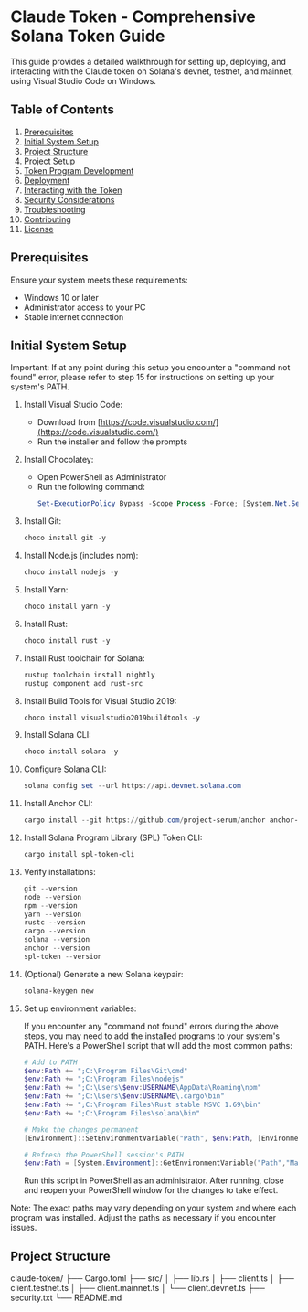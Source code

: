 # Claude Token - Comprehensive Solana Token Guide

This guide provides a detailed walkthrough for setting up, deploying, and interacting with the Claude token on Solana's devnet, testnet, and mainnet, using Visual Studio Code on Windows.

## Table of Contents

1. [Prerequisites](#prerequisites)
2. [Initial System Setup](#initial-system-setup)
3. [Project Structure](#project-structure)
4. [Project Setup](#project-setup)
5. [Token Program Development](#token-program-development)
6. [Deployment](#deployment)
7. [Interacting with the Token](#interacting-with-the-token)
8. [Security Considerations](#security-considerations)
9. [Troubleshooting](#troubleshooting)
10. [Contributing](#contributing)
11. [License](#license)

## Prerequisites

Ensure your system meets these requirements:
- Windows 10 or later
- Administrator access to your PC
- Stable internet connection

## Initial System Setup

Important: If at any point during this setup you encounter a "command not found" error, please refer to step 15 for instructions on setting up your system's PATH.

1. Install Visual Studio Code:
   - Download from [https://code.visualstudio.com/](https://code.visualstudio.com/)
   - Run the installer and follow the prompts

2. Install Chocolatey:
   - Open PowerShell as Administrator
   - Run the following command:
     ```powershell
     Set-ExecutionPolicy Bypass -Scope Process -Force; [System.Net.ServicePointManager]::SecurityProtocol = [System.Net.ServicePointManager]::SecurityProtocol -bor 3072; iex ((New-Object System.Net.WebClient).DownloadString('https://chocolatey.org/install.ps1'))
     ```

3. Install Git:
   ```powershell
   choco install git -y
   ```

4. Install Node.js (includes npm):
   ```powershell
   choco install nodejs -y
   ```

5. Install Yarn:
   ```powershell
   choco install yarn -y
   ```

6. Install Rust:
   ```powershell
   choco install rust -y
   ```

7. Install Rust toolchain for Solana:
   ```powershell
   rustup toolchain install nightly
   rustup component add rust-src
   ```

8. Install Build Tools for Visual Studio 2019:
   ```powershell
   choco install visualstudio2019buildtools -y
   ```

9. Install Solana CLI:
   ```powershell
   choco install solana -y
   ```

10. Configure Solana CLI:
    ```powershell
    solana config set --url https://api.devnet.solana.com
    ```

11. Install Anchor CLI:
    ```powershell
    cargo install --git https://github.com/project-serum/anchor anchor-cli --locked
    ```

12. Install Solana Program Library (SPL) Token CLI:
    ```powershell
    cargo install spl-token-cli
    ```

13. Verify installations:
    ```powershell
    git --version
    node --version
    npm --version
    yarn --version
    rustc --version
    cargo --version
    solana --version
    anchor --version
    spl-token --version
    ```

14. (Optional) Generate a new Solana keypair:
    ```powershell
    solana-keygen new
    ```

15. Set up environment variables:
    
    If you encounter any "command not found" errors during the above steps, you may need to add the installed programs to your system's PATH. Here's a PowerShell script that will add the most common paths:

    ```powershell
    # Add to PATH
    $env:Path += ";C:\Program Files\Git\cmd"
    $env:Path += ";C:\Program Files\nodejs"
    $env:Path += ";C:\Users\$env:USERNAME\AppData\Roaming\npm"
    $env:Path += ";C:\Users\$env:USERNAME\.cargo\bin"
    $env:Path += ";C:\Program Files\Rust stable MSVC 1.69\bin"
    $env:Path += ";C:\Program Files\solana\bin"

    # Make the changes permanent
    [Environment]::SetEnvironmentVariable("Path", $env:Path, [EnvironmentVariableTarget]::User)

    # Refresh the PowerShell session's PATH
    $env:Path = [System.Environment]::GetEnvironmentVariable("Path","Machine") + ";" + [System.Environment]::GetEnvironmentVariable("Path","User")
    ```

    Run this script in PowerShell as an administrator. After running, close and reopen your PowerShell window for the changes to take effect.

Note: The exact paths may vary depending on your system and where each program was installed. Adjust the paths as necessary if you encounter issues.

## Project Structure

claude-token/
├── Cargo.toml
├── src/
│   ├── lib.rs
│   ├── client.ts
│   ├── client.testnet.ts
│   ├── client.mainnet.ts
│   └── client.devnet.ts
├── security.txt
└── README.md